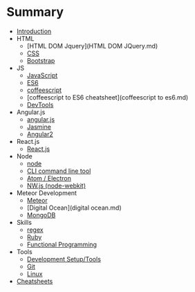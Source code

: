 # Summary

* [Introduction](README.md)
* HTML
   * [HTML DOM Jquery](HTML DOM JQuery.md)
   * [CSS](CSS.md)
   * [Bootstrap](Bootstrap.md)
* JS
   * [JavaScript](javascript.md)
   * [ES6](ES6.md)
   * [coffeescript](coffeescript.md)
   * [coffeescript to ES6 cheatsheet](coffeescript to es6.md)
   * [DevTools](DevTools.md)
* Angular.js
   * [angular.js](angularjs.md)
   * [Jasmine](jasmine.md)
   * [Angular2](angular2.md)
* React.js
   * [React.js](reactjs.md)
* Node
   * [node](node.md)
   * [CLI command line tool](cli.md)
   * [Atom / Electron](Atom.md)
   * [NW.js (node-webkit)](nw.md)
* Meteor Development
   * [Meteor](meteor.md)
   * [Digital Ocean](digital ocean.md)
   * [MongoDB](mongodb.md)
* Skills
   * [regex](regex.md)
   * [Ruby](Ruby.md)
   * [Functional Programming](functional_programming.md)
* Tools
   * [Development Setup/Tools](development_tools.md)
   * [Git](git.md)
   * [Linux](linux.md)
* [Cheatsheets](Cheatsheets/README.md)

